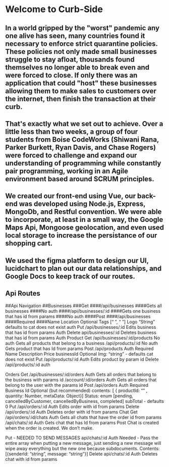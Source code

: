# Welcome to Curb-Side

## In a world gripped by the "worst" pandemic any one alive has seen, many countries found it necessary to enforce strict quarantine policies. These policies not only made small businesses struggle to stay afloat, thousands found themselves no longer able to break even and were forced to close. If only there was an application that could "host" these businesses allowing them to make sales to customers over the internet, then finish the transaction at their curb.

## That's exactly what we set out to achieve. Over a little less than two weeks, a group of four students from Boise CodeWorks (Shiwani Rana, Parker Burkett, Ryan Davis, and Chase Rogers) were forced to challenge and expand our understanding of programming while constantly pair programming, working in an Agile environment based around SCRUM principles.

## We created our front-end using Vue, our back-end was developed using Node.js, Express, MongoDb, and Restful convention. We were able to incorporate, at least in a small way, the Google Maps Api, Mongoose geolocation, and even used local storage to increase the persistance of our shopping cart.

## We used the figma platform to design our UI, lucidchart to plan out our data relationships, and Google Docs to keep track of our routes.

## Api Routes

##Api Navigation
##Businesses
###Get
####/api/businesses
####Gets all businesses
####No auth
####/api/businesses/:id
####Gets one business that has id from params
####No auth
####Post
####/api/businesses
####Required
####Name
 Location
Optional
Tags [“ ”, “ ”]
Logo “String” defaults to cat does not exist
auth
Put
/api/businesses/:id
Edits business that has id from params
Auth
Delete
api/businesses/:id
Deletes business that has id from params
Auth
Product
Get
/api/businesses/:id/products
No auth
Gets all products that belong to a business
/api/products/:id
No auth
Gets product that has Id from params
Post
/api/products
Auth
Required
Name
Description
Price
businessId
Optional
Img: “string” - defaults cat does not exist
Put
/api/products/:id
Auth
Edits product by param id
Delete
/api/products/:id
auth

Orders
Get
/api/businesses/:id/orders
Auth
Gets all orders that belong to the business with params id
/account/:id/orders
Auth
Gets all orders that belong to the user with the params id
Post
/api/orders
Auth
Required
Business Id
Optional (but recommended)
contents: [ { productId: “” , quantity: Number, metaData: Object}]
Status: enum [pending, cancelledByCustomer, cancelledByBusiness, completed]
subTotal - defaults 0
Put
/api/orders/:id
Auth
Edits order with id from params
Delete
/api/orders/:id
Auth
Deletes order with id from params
Chat
Get
/api/orders/:id/chats
Auth
Gets all chats that have the order id from params
/api/chats/:id
Auth
Gets chat that has Id from params
Post
Chat is created when the order is created. We don’t make.

Put - NEEDED TO SEND MESSAGES
api/chats/:id
Auth
Needed - Pass the entire array when putting a new message, just sending a new message will wipe away everything but the new one because subdocuments.
Contents: [{senderId: “string”, message: “string”}]
Delete
api/chats/:id
Auth
Deletes chat with id from params
